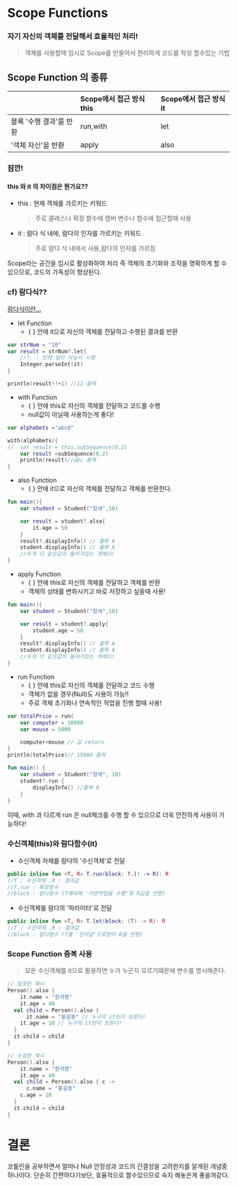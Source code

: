 # Scope Functions
### 자기 자신의 객체를 전달해서 효율적인 처리!
> 객체를 사용할때 임시로 Scope를 만들어서 편리하게 코드를 작성 할수있는 기법



## Scope Function 의 종류

|  | Scope에서 접근 방식 this | Scope에서 접근 방식 it |
| :-- | :-- | :-- |
| 블록 '수행 결과'를 반환 | run,with | let |
| '객체 자신'을 반환 | apply | also |

### 잠깐!
#### this 와 it 의 차이점은 뭔가요??
* this : 현재 객체를 가르키는 키워드
    >주로 클래스나 확장 함수에 맴버 변수나 함수에 접근할때 사용
* it  : 람다 식 내에, 람다의 인자를 가르키는 키워드
    > 주로 람다 식 내에서 사용,람다의 인자를 가르침

Scope라는 공간을 임시로 활성화하여 처리
즉 객체의 초기화와 조작을 명확하게 할 수 있으므로, 코드의 가독성이 향상된다.


### cf) 람다식??
[람다식이란...](https://github.com/Ohleesang/TIL/blob/main/Kotlin/Function%20%26%20Syntax/lamdda%20expression(%EB%9E%8C%EB%8B%A4%20%EC%8B%9D).md)

* let Function
    - { } 안에 it으로 자신의 객체를 전달하고 수행된 결과를 반환
```kotlin
var strNum = "10"
var result = strNum?.let{
    //?. : 만약 널이 아닐시 시행
    Integer.parseInt(it)
}

println(result!!+1) //11 출력

```
* with Function
    - { } 안에 this로 자신의 객체를 전달하고 코드를 수행
    - null값이 아닐때 사용하는게 좋다!
```kotlin
var alphabets ="abcd"

with(alphabets){
//  var result = this.subSequence(0,2)
    var result =subSequence(0,2)
    println(result)//abc 출력
}

```

* also Function
    - { } 안에 it으로 자신의 객체를 전달하고 객체를 반환한다.
```kotlin
fun main(){
    var student = Student("참새",10)

    var result = student?.also{
        it.age = 50
    }
    result?.displayInfo() // 출력 A 
    student.displayInfo() // 출력 A
    //두개 다 같은값이 들어가있는 객체다!
}
```

* apply Function
    - { } 안에 this로 자신의 객체를 전달하고 객체를 반환
    - 객체의 상태를 변화시키고 바로 저장하고 싶을때 사용!
```kotlin
fun main(){
    var student = Student("참새",10)

    var result = student?.apply{
        student.age = 50
    }
    result?.displayInfo() // 출력 A 
    student.displayInfo() // 출력 A
    //두개 다 같은값이 들어가있는 객체다!
}
```


* run Function
    - { } 안에 this로 자신의 객체를 전달하고 코드 수행 
    - 객체가 없을 경우(Null)도 사용이 가능!!
    - 주로 객체 초기화나 연속적인 작업을 진행 할때 사용!
```kotlin
var totalPrice = run{
    var computer = 10000
    var mouse = 5000

    computer+mouse // 값 return
}
println(totalPrice)// 15000 출력
```
```kotlin
fun main() {
    var student = Student("참새", 10)
    student?.run {
        displayInfo() //출력 A
    }
}
```
이때, with 과 다르게 run 은 null체크를 수행 할 수 있으므로 더욱 안전하게 사용이 가능하다!

### 수신객체(this)와 람다함수(it) 
* 수신객체 자체를 람다의 '수신객체'로 전달
```kotlin
public inline fun <T, R> T.run(block: T.() -> R): R
//T : 수신객체 ,R : 결과값
//T.run : 확장함수
//block : 람다함수 (T에대해 '어떤작업을 수행'후 R값을 반환)
```
* 수신객체를 람다의 '파라미터'로 전달
```kotlin
public inline fun <T, R> T.let(block: (T) -> R): R
//T : 수신객체 ,R : 결과값
//block : 람다함수 (T를 '인자값'으로받아 R을 반환)

```

### Scope Function 중복 사용
> 모든 수신객체를 it으로 활용하면 누가 누군지 모르기떄문에 변수를 명시해준다.
```kotlin
// 잘못된 예시
Person().also {
	it.name = "한석봉"
	it.age = 40
  val child = Person().also {
	  it.name = "홍길동" // 누구의 it인지 모른다!
    it.age = 10 // 누구의 it인지 모른다!
  }
  it.child = child
}

// 수정한 예시
Person().also {
	it.name = "한석봉"
	it.age = 40
  val child = Person().also { c ->
	  c.name = "홍길동"
    c.age = 10
  }
  it.child = child
}

```

# 결론

코틀린을 공부하면서 얼마나 Null 안정성과 코드의 간결성을 고려한지를 알게된 개념중 하나이다. 단순히 간편하다기보단, 효율적으로 짤수있으므로 숙지 해놓은게 좋을꺼같다.









